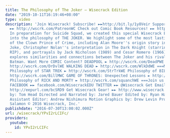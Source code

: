 ```yaml
---
title: The Philosophy of The Joker – Wisecrack Edition
date: "2019-10-11T16:19:46+08:00"
type: video
description: 'Join Wisecrack! Subscribe! ►►http://bit.ly/1y8Veir Support us on Patreon
  ►► http://wscrk.com/PatreonWC Check out Comic Book Resources! ►► http://wscrk.com/CmcBkRsrc
  In preparation for Suicide Squad, we created this special Wisecrack Edition diving
  into the philosophy of THE JOKER. We highlight some of the most lasting incarnations
  of the Clown Prince of Crime, including Alan Moore''s origin story in The Killing
  Joke, Christopher Nolan''s interpretation in The Dark Knight (starring Heath Ledger,
  RIP), and portrayals by Jack Nicholson (1989) and Cesar Romero (1966). The episode
  explores similarities and connections between The Joker and his rival-slash-muse,
  Batman. Want More COMIC Content? DEADPOOL ► http://wscrk.com/DeadPWE DAREDEVIL ►
  http://wscrk.com/DrDvlWE WALKING DEAD ► http://wscrk.com/WlkDdWE ===More Episodes!===
  Philosophy of STAR TREK ► http://wscrk.com/StrTrkWE Philosophy of BILL MURRAY ►
  http://wscrk.com/BillMWC GAME OF THRONES: Unexpected Lessons ► http://wscrk.com/GoTtSWE
  Philosophy of RICK AND MORTY ► http://wscrk.com/squanchWE ===Join us on Social Media!===
  FACEBOOK ►► facebook.com/WisecrackEDU TWITTER ►► @Wisecrack Get Email Alerts ►►
  http://eepurl.com/bcSRD9 Get Wisecrack Gear! ►► http://www.wisecrack.co/store Written
  by: Tom Head Directed and Narrated by: Jared Bauer Edited by: Ryan Hailey (http://www.ryanhaileydotcom.com/)
  Assistant Editor: Andrew Nishimura Motion Graphics by: Drew Levin Produced by: Jacob
  Salamon © 2016 Wisecrack, Inc.'
publishdate: "2016-07-30T13:00:02.000Z"
url: /wisecrack/YPvI2rLCIFc/
providers:
  youtube:
    id: YPvI2rLCIFc
---
```

